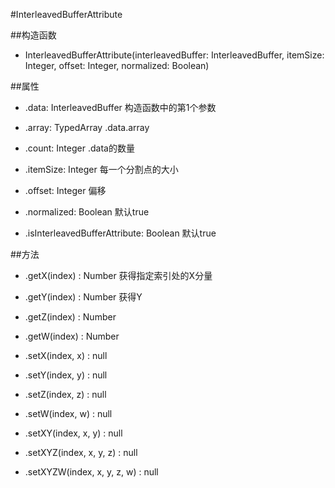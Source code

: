 #InterleavedBufferAttribute

##构造函数
* InterleavedBufferAttribute(interleavedBuffer: InterleavedBuffer, itemSize: Integer, offset: Integer, normalized: Boolean)

##属性

* .data: InterleavedBuffer
构造函数中的第1个参数

* .array: TypedArray
.data.array

* .count: Integer
.data的数量

* .itemSize: Integer
每一个分割点的大小

* .offset: Integer
偏移

* .normalized: Boolean
默认true

* .isInterleavedBufferAttribute: Boolean
默认true

##方法

* .getX(index) : Number
获得指定索引处的X分量

* .getY(index) : Number
获得Y
* .getZ(index) : Number
* .getW(index) : Number
* .setX(index, x) : null
* .setY(index, y) : null
* .setZ(index, z) : null
* .setW(index, w) : null
* .setXY(index, x, y) : null
* .setXYZ(index, x, y, z) : null
* .setXYZW(index, x, y, z, w) : null